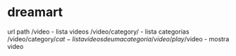 # dreamart

url path
/video - lista videos
/video/category/ - lista categorias
/video/category/$cat - lista vídeos de uma categoria
/video/play/$video - mostra video
